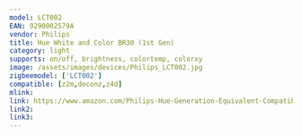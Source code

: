 ```yaml
---
model: LCT002
EAN: 9290002579A
vendor: Philips
title: Hue White and Color BR30 (1st Gen)
category: light
supports: on/off, brightness, colortemp, colorxy
image: /assets/images/devices/Philips_LCT002.jpg
zigbeemodel: ['LCT002']
compatible: [z2m,deconz,z4d]
mlink: 
link: https://www.amazon.com/Philips-Hue-Generation-Equivalent-Compatible/dp/B00HNLQQ7K
link2: 
link3: 
---
```

